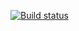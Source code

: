 [![Build status](https://ci.appveyor.com/api/projects/status/3u8wn0puqyy9df5r?svg=true)](https://ci.appveyor.com/project/waanh/anim)